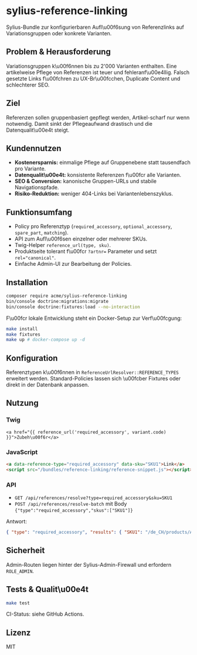 # sylius-reference-linking

Sylius-Bundle zur konfigurierbaren Aufl\u00f6sung von Referenzlinks auf Variationsgruppen oder konkrete Varianten.

## Problem & Herausforderung

Variationsgruppen k\u00f6nnen bis zu 2'000 Varianten enthalten. Eine artikelweise Pflege von Referenzen ist teuer und fehleranf\u00e4llig. Falsch gesetzte Links f\u00fchren zu UX-Br\u00fcchen, Duplicate Content und schlechterer SEO.

## Ziel

Referenzen sollen gruppenbasiert gepflegt werden, Artikel-scharf nur wenn notwendig. Damit sinkt der Pflegeaufwand drastisch und die Datenqualit\u00e4t steigt.

## Kundennutzen

* **Kostenersparnis:** einmalige Pflege auf Gruppenebene statt tausendfach pro Variante.
* **Datenqualit\u00e4t:** konsistente Referenzen f\u00fcr alle Varianten.
* **SEO & Conversion:** kanonische Gruppen-URLs und stabile Navigationspfade.
* **Risiko-Reduktion:** weniger 404-Links bei Variantenlebenszyklus.

## Funktionsumfang

* Policy pro Referenztyp (`required_accessory`, `optional_accessory`, `spare_part`, `matching`).
* API zum Aufl\u00f6sen einzelner oder mehrerer SKUs.
* Twig-Helper `reference_url(type, sku)`.
* Produktseite tolerant f\u00fcr `?artnr=` Parameter und setzt `rel="canonical"`.
* Einfache Admin-UI zur Bearbeitung der Policies.

## Installation

```bash
composer require acme/sylius-reference-linking
bin/console doctrine:migrations:migrate
bin/console doctrine:fixtures:load --no-interaction
```

F\u00fcr lokale Entwicklung steht ein Docker-Setup zur Verf\u00fcgung:

```bash
make install
make fixtures
make up # docker-compose up -d
```

## Konfiguration

Referenztypen k\u00f6nnen in `ReferenceUrlResolver::REFERENCE_TYPES` erweitert werden. Standard-Policies lassen sich \u00fcber Fixtures oder direkt in der Datenbank anpassen.

## Nutzung

### Twig

```twig
<a href="{{ reference_url('required_accessory', variant.code) }}">Zubeh\u00f6r</a>
```

### JavaScript

```html
<a data-reference-type="required_accessory" data-sku="SKU1">Link</a>
<script src="/bundles/reference-linking/reference-snippet.js"></script>
```

### API

* `GET /api/references/resolve?type=required_accessory&sku=SKU1`
* `POST /api/references/resolve-batch` mit Body `{"type":"required_accessory","skus":["SKU1"]}`

Antwort:

```json
{ "type": "required_accessory", "results": { "SKU1": "/de_CH/products/ABC" } }
```

## Sicherheit

Admin-Routen liegen hinter der Sylius-Admin-Firewall und erfordern `ROLE_ADMIN`.

## Tests & Qualit\u00e4t

```bash
make test
```

CI-Status: siehe GitHub Actions.

## Lizenz

MIT
